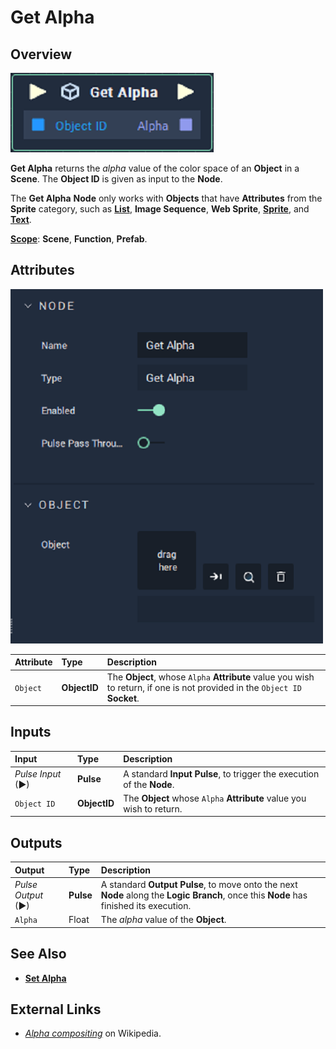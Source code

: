 # Get Alpha

## Overview

![The Get Alpha Node.](../../../.gitbook/assets/node-get-alpha.png)

**Get Alpha** returns the _alpha_ value of the color space of an **Object** in a **Scene**. The **Object ID** is given as input to the **Node**.

The **Get Alpha** **Node** only works with **Objects** that have **Attributes** from the **Sprite** category, such as [**List**](../../../objects-and-types/scene-objects/list-widget.md), **Image Sequence**, **Web Sprite**, [**Sprite**](../../../objects-and-types/scene-objects/sprite.md), and [**Text**](../../../objects-and-types/scene-objects/text.md).

[**Scope**](../../overview.md#scopes): **Scene**, **Function**, **Prefab**.

## Attributes

![The Get Alpha Node Attributes.](../../../.gitbook/assets/node-get-alpha-attr.png)

| Attribute | Type | Description |
| :--- | :--- | :--- |
| `Object` | **ObjectID** | The **Object**, whose `Alpha` **Attribute** value you wish to return, if one is not provided in the `Object ID` **Socket**. |

## Inputs

| Input | Type | Description |
| :--- | :--- | :--- |
| _Pulse Input_ \(►\) | **Pulse** | A standard **Input Pulse**, to trigger the execution of the **Node**. |
| `Object ID` | **ObjectID** | The **Object** whose `Alpha` **Attribute** value you wish to return. |

## Outputs

| Output | Type | Description |
| :--- | :--- | :--- |
| _Pulse Output_ \(►\) | **Pulse** | A standard **Output Pulse**, to move onto the next **Node** along the **Logic Branch**, once this **Node** has finished its execution. |
| `Alpha` | Float | The _alpha_ value of the **Object**. |

## See Also

* [**Set Alpha**](set-alpha.md)

## External Links

* [_Alpha compositing_](https://en.wikipedia.org/wiki/Alpha_compositing) on Wikipedia.

